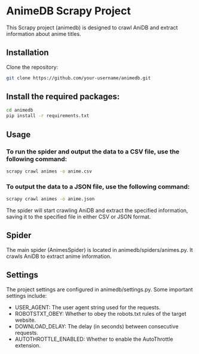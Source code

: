 # AnimeDB Scrapy Project
This Scrapy project (animedb) is designed to crawl AniDB and extract information about anime titles.

## Installation
Clone the repository:
```bash
git clone https://github.com/your-username/animedb.git
```
## Install the required packages:

```bash
cd animedb
pip install -r requirements.txt
```
## Usage
### To run the spider and output the data to a CSV file, use the following command:
```bash
scrapy crawl animes -o anime.csv
```
### To output the data to a JSON file, use the following command:

```bash
scrapy crawl animes -o anime.json
```
The spider will start crawling AniDB and extract the specified information, saving it to the specified file in either CSV or JSON format.

## Spider
The main spider (AnimesSpider) is located in animedb/spiders/animes.py. It crawls AniDB to extract anime information.

## Settings
The project settings are configured in animedb/settings.py. Some important settings include:

- USER_AGENT: The user agent string used for the requests.
- ROBOTSTXT_OBEY: Whether to obey the robots.txt rules of the target website.
- DOWNLOAD_DELAY: The delay (in seconds) between consecutive requests.
- AUTOTHROTTLE_ENABLED: Whether to enable the AutoThrottle extension.
